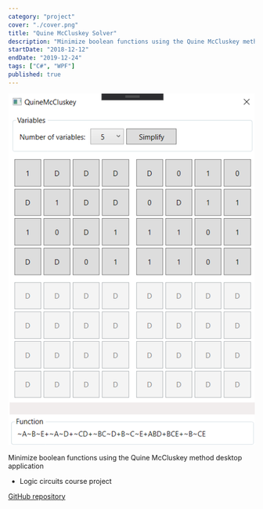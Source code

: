 ```yaml
---
category: "project"
cover: "./cover.png"
title: "Quine McCluskey Solver"
description: "Minimize boolean functions using the Quine McCluskey method desktop application"
startDate: "2018-12-12"
endDate: "2019-12-24"
tags: ["C#", "WPF"]
published: true
---
```


![Quine McCluskey Solver](./cover.png)

Minimize boolean functions using the Quine McCluskey method desktop application

- Logic circuits course project

[GitHub repository](https://github.com/ali4heydari/QuineMcCluskey)
